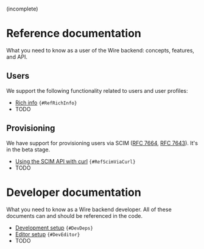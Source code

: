 (incomplete)

# Reference documentation

What you need to know as a user of the Wire backend: concepts, features, and API.

## Users

We support the following functionality related to users and user profiles:

* [Rich info](reference/user/rich-info.md) `{#RefRichInfo}`
* TODO

## Provisioning

We have support for provisioning users via SCIM ([RFC 7664][], [RFC 7643][]). It's in the beta stage.

[RFC 7664]: https://tools.ietf.org/html/rfc7664
[RFC 7643]: https://tools.ietf.org/html/rfc7643

* [Using the SCIM API with curl](reference/provisioning/scim-via-curl.md) `{#RefScimViaCurl}`
* TODO

# Developer documentation

What you need to know as a Wire backend developer. All of these documents can and should be referenced in the code.

* [Development setup](developer/dependencies.md) `{#DevDeps}`
* [Editor setup](developer/editor-setup.md) `{#DevEditor}`
* TODO
